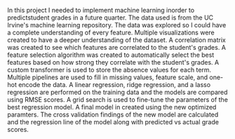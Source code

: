 In this project I needed to implement machine learning inorder to predictstudent grades in a future quarter.
The data used is from the UC Irvine's machine learning repository. 
The data was explored so I could have a complete understanding of every feature.
Multiple visualizations were created to have a deeper understanding of the dataset. 
A correlation matrix was created to see which features are correlated to the student's grades.
A feature selection algorithm was created to automatically select the best features based on how strong they correlate with the student's grades.
A custom transformer is used to store the absence values for each term.
Multiple pipelines are used to fill in missing values, feature scale, and one-hot encode the data.
A linear regression, ridge regression, and a lasso regression are performed on the training data and the models are compared using RMSE scores.
A grid search is used to fine-tune the parameters of the best regression model.
A final model in created using the new optimized paramters.
The cross validation findings of the new model are calculated and the regression line of the model along with predicted vs actual grade scores.
